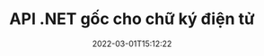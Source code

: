 ---
############################# Static ############################
layout: "product"
date: 2022-03-01T15:12:22
draft: false
#operation: 
#signaturetype: 
#fileformat: 
#productName: Java
lang: vi
#productCode: java
#otherformats: 
#breadcrumb: Put  signature on  for Java
product: "Signature"
product_tag: "signature"
platform: ".NET"
platform_tag: "net"

############################# Head ############################
head_title: ".NET Digital Signature API - Chữ ký điện tử PDF Word Excel Hình ảnh"
head_description: "API chữ ký số C# .NET, thư viện eSignature để ký điện tử các định dạng tài liệu PDF, Word, Excel, PowerPoint, hình ảnh & đồ họa."

############################# Header ############################
title: "API .NET gốc cho chữ ký điện tử"
description: "Thêm Chữ ký số vào Định dạng Tài liệu & Triển khai các loại Chữ ký điện tử phổ biến (Văn bản, Hình ảnh, Mã QR, Mã vạch, Dấu & Siêu dữ liệu) trong Ứng dụng .NET."
button:
    enable: true

############################# SubMenu ############################
submenu:
    enable: true
    
    left:
        img_alt: "GroupDocs.Signature for .NET"
        image: "https://www.groupdocs.cloud/templates/groupdocs/images/product-logos/groupdocs-signature-net.png"
        product: "GroupDocs.Signature"
        platform: ".NET"

    middle:
        button:
            # button loop
            - link: "#overview"
              text: "Tổng quan"

            # button loop
            - link: "#features"
              text: "Đặc trưng"

            # button loop
            - link: "#support"
              text: "Ủng hộ"

            # button loop
            - link: "https://products.groupdocs.app/signature"
              text: "Bản thử trực tiếp"

            # button loop
            - link: "https://purchase.groupdocs.com/pricing/signature/net"
              text: "định giá"

    right:
        link_download: "https://downloads.groupdocs.com/signature"
        link_learn: "https://docs.groupdocs.com/signature/net/"
        link_buy: "https://purchase.groupdocs.com"

############################# Overview ############################
overview:
    enable: true
    content: |
      Sử dụng API GroupDocs.Signature cho .NET để xây dựng các ứng dụng trong C#, ASP.NET và các công nghệ dựa trên .NET khác, cho phép bạn ký các tài liệu kinh doanh kỹ thuật số như PDF, Microsoft Word, bảng tính Excel, bản trình bày PowerPoint, hình ảnh, OpenDocument và các định dạng tệp tiêu chuẩn công nghiệp khác mà không cần cài đặt bất kỳ phần mềm bổ sung nào. Thư viện chữ ký điện tử này hoạt động đơn giản và Nhà phát triển .NET có thể dễ dàng thêm các tính năng chữ ký số nâng cao vào ứng dụng của họ, cho phép người dùng ký, tìm kiếm và xác minh Chữ ký điện tử một cách an toàn từ các định dạng tài liệu phổ biến. Nó hỗ trợ triển khai nhiều loại chữ ký như văn bản, hình ảnh, mã vạch, mã QR, trường biểu mẫu, tem và siêu dữ liệu.  

      API chữ ký tài liệu trao quyền cho bạn với các tùy chọn tìm kiếm đơn giản và nâng cao để định vị các chữ ký cần thiết của bạn trên tài liệu trong nháy mắt. Các tùy chọn để áp dụng kiểu chữ ký, quản lý giao diện và tùy chỉnh các thuộc tính chữ ký như kích thước, bóng, căn chỉnh, v.v. cũng có thể thực hiện được với API ký tài liệu giàu tính năng này.  

      GroupDocs.Signature cho .NET có thể được sử dụng trong bất kỳ môi trường phát triển nào hỗ trợ nền tảng .NET. Nó tương thích với tất cả các ngôn ngữ dựa trên .NET và hỗ trợ các hệ điều hành phổ biến (Windows, Linux, MacOS), nơi có thể cài đặt các khung Mono hoặc .NET (bao gồm cả .NET Core).
    tabs:
      enable: true
      
      ## TAB ONE ##
      tab_one:
        description: |
          Sau đây là tổng quan về GroupDocs.Signature cho .NET:
      
        left:
          enable: true
          icon: "fab fa-html5"
          title: "Các loại chữ ký"
          content: |
            * Chữ ký văn bản
            * Chữ ký hình ảnh
            * Chữ ký số
            * Chữ ký mã QR
            * Chữ ký mã vạch
            * Chữ ký đóng dấu
            * Chữ ký siêu dữ liệu
      
      ## TAB TWO ##
      tab_two:
        description: |
          GroupDocs.Signature cho .NET hỗ trợ ký tất cả các định dạng tài liệu phổ biến. Chỉ với một vài dòng mã, hãy thêm chữ ký PDF, Microsoft Office Word, bảng tính Excel, Hình ảnh, HTML, email Outlook, OneNote, Dự án và khả năng ký đồ họa trong các ứng dụng .NET của bạn. [Các định dạng tài liệu được hỗ trợ.](https://docs.groupdocs.com/signature/net/supported-document-formats/)

        left:
          enable: true
          table:
            # table loop
            - title: "Microsoft Office"
              content: |
                * **Word:** DOC, DOCX, DOCM, DOT, DOTX, DOTM, RTF, TXT
                * **Excel:** XLS, XLSX, XLSM, XLSB, XLTM, XLT, XLTM, XLTX, XLAM, SXC, SpreadsheetML
                * **PowerPoint:** PPT, PPTX, PPS, PPSX, PPSM, POT, POTM, POTX, PPTM

        right:
          enable: true
          table:
            # table loop
            - title: "Images & Other Formats"
              content: |
                * **Hình ảnh**: JPG, BMP, PNG, TIFF, GIF, DCM, WEBP
                * **OpenDocument**: ODT, OTT, OTS, ODS, ODP, OTP, ODG
                * **Jpeg2000**: JP2, JPF, JPX, J2K, J2C, JPM
                * **Siêu tệp**: EMF, WMF, CMX
                * **Cầm tay**: PDF
                * **Đồ họa Vector có thể mở rộng**: CDR, SVG
                * **Adobe Photoshop**: PSD
                * **Người khác**: DJVU

      ## TAB THREE ##
      tab_three:
        description: |
          GroupDocs.Signature cho .NET hỗ trợ các Hệ điều hành, Khung & Trình quản lý Gói sau:
        
        left:
          enable: true
          table:
            # table loop
            - icon: "fab fa-windows"
              title: "Các hệ điều hành"
              content: |
                * Windows Desktop
                * Windows Server
                * Windows Azure
                * Linux
                * MacOS

            # table loop
            - icon: "fas fa-code"
              title: "Khung được hỗ trợ"
              content: |
                * .NET Framework 2.0 or higher
                * Mono Framework 1.2 or higher
                * .NET Standard 2.0
                * .NET Core 2.0
                * .NET Core 2.1

        right:
          enable: true
          table:
            # table loop
            - icon: "fas fa-box"
              title: "Trình quản lý gói"
              content: |
                * NuGet

            # table loop
            - icon: "fas fa-tools"
              title: "Môi trường phát triển"
              content: |
                * Microsoft Visual Studio
                * Xamarin.Android
                * Xamarin.IOS
                * Xamarin.Mac
                * MonoDevelop

############################# Features ############################
features:
    enable: true
    title: "GroupDocs.Signature cho các tính năng .NET"

    feature:
      # feature loop
      - icon: "fas fa-copy"
        content: "Tạo, Tìm kiếm, Cập nhật, Ẩn, Xác minh và Xóa Chữ ký điện tử khỏi các Định dạng Tài liệu được Hỗ trợ"

      # feature loop
      - icon: "fas fa-eye"
        content: "Chỉ định Chữ ký Điện tử Nâng cao XML (XAdES) cho Bảng tính Excel"

      # feature loop
      - icon: "fas fa-bolt"
        content: "Truy xuất nội dung hình ảnh từ tài liệu được ký bằng mã QR, mã vạch và chữ ký hình ảnh"
      
      # feature loop
      - icon: "fas fa-file-powerpoint"
        content: "Đặt Chiều cao, Chiều rộng, Lề & Căn chỉnh cho Văn bản hoặc Chữ ký Hình ảnh & Vị trí trên Trang Cụ thể"

      # feature loop
      - icon: "fas fa-code"
        content: "Tìm kiếm, Xác minh và Ký điện tử Tài liệu Bản trình bày PowerPoint"

      # feature loop
      - icon: "fas fa-cloud"
        content: "Ký định dạng tài liệu xử lý văn bản với hình mờ văn bản gốc"

      # feature loop
      - icon: "fas fa-remove-format"
        content: "Hỗ trợ các góc bo tròn cho các loại chữ ký tem hình chữ nhật"

      # feature loop
      - icon: "fas fa-comment-slash"
        content: "Áp dụng Chữ ký Văn bản hoặc Hình ảnh trên Trang tính Excel cụ thể hoặc Đặt Chữ ký điện tử trên tất cả các Trang tính"

      # feature loop
      - icon: "fas fa-location-arrow"
        content: "Chỉ định số hàng và cột cụ thể để đặt chữ ký văn bản hoặc hình ảnh trong trang tính Excel"

      # feature loop
      - icon: "fas fa-border-all"
        content: "Áp dụng Bóng đổ cho Chữ ký Văn bản trong Microsoft PowerPoint & Thiết lập Màu sắc, Góc & Độ trong suốt của nó"

      # feature loop
      - icon: "fas fa-wrench"
        content: "Định cấu hình Kiểu đường viền Chữ ký Văn bản & Tùy chọn Phông chữ cho Trang tính Excel"

      # feature loop
      - icon: "fas fa-columns"
        content: "Đặt Loại chữ ký hình ảnh, ví dụ: Tròn hoặc Vuông & Định cấu hình Lề, Màu phông chữ, Xoay"

      # feature loop
      - icon: "fas fa-file-word"
        content: "Áp dụng Chứng chỉ Kỹ thuật số cho Tài liệu, Bảng tính & Tệp PDF với Dòng Chữ ký"

      # feature loop
      - icon: "fas fa-envelope"
        content: "Thực hiện cài đặt màu, áp dụng độ trong suốt & xoay cho chữ ký văn bản"

      # feature loop
      - icon: "fas fa-print"
        content: "Thiết lập tùy chọn độ sáng & thang độ xám & chỉ định thụt đầu dòng của chữ ký hình ảnh trong một hình ảnh"

      # feature loop
      - icon: "fas fa-file-archive"
        content: "Nhúng các đối tượng tùy chỉnh, tuần tự hóa cũng như mã hóa và giải mã các giá trị chữ ký siêu dữ liệu của tài liệu PDF"

      # feature loop
      - icon: "fas fa-lock"
        content: "Ẩn, xóa hoặc tùy chỉnh giao diện của chữ ký số khỏi tài liệu PDF"

      # feature loop
      - icon: "fas fa-file-code"
        content: "Ký tài liệu PDF với Trường biểu mẫu kỹ thuật số và Chữ ký văn bản dưới dạng hình ảnh, chú thích, nhãn dán hoặc hình mờ"
      
      # feature loop
      - icon: "fas fa-fill-drip"
        content: "Đặt Chữ ký Văn bản vào Trường Biểu mẫu của Tài liệu MS Word & PDF"

      # feature loop
      - icon: "fas fa-file-excel"
        content: "Chỉ định các trang tài liệu tùy ý để xử lý chữ ký hoặc chữ ký điện tử Xác minh mở rộng cho các tệp Word"

      # feature loop
      - icon: "fas fa-heading"
        content: "Lưu tệp hình ảnh đã ký ở định dạng khác và xuất bảng tính đã ký dưới dạng hình ảnh hoặc TIFF nhiều trang"

      # feature loop
      - icon: "fas fa-project-diagram"
        content: "Chỉ định, sửa đổi và xóa mật khẩu cho các tệp đã ký và áp dụng chữ ký điện tử cho các tệp được bảo vệ bằng mật khẩu"

      # feature loop
      - icon: "fas fa-cube"
        content: "eSign Worksheets, PowerPoint Slides, Word Documents & Images với Custom Objects trong Metadata"

      # feature loop
      - icon: "fab fa-uncharted"
        content: "Thiết lập các kiểu cọ chữ ký như Solid, Texture, Linear Gradient & Radial Gradient"

      # feature loop
      - icon: "fab fa-uncharted"
        content: "Ký tài liệu bằng văn bản hoặc dữ liệu mã QR được mã hóa tùy chỉnh"

      # feature loop
      - icon: "fab fa-uncharted"
        content: "Tìm kiếm và ký các tệp có định dạng DjVu dưới dạng tài liệu hình ảnh"

      # feature loop
      - icon: "fab fa-uncharted"
        content: "Trích xuất thông tin tài liệu, ví dụ: Số trang, thông qua URL tệp"

      # feature loop
      - icon: "fab fa-uncharted"
        content: "Tìm kiếm, Ký và Xác minh Tệp CorelDraw dưới dạng Tài liệu Hình ảnh"

      # feature loop
      - icon: "fab fa-uncharted"
        content: "Lưu trữ thông tin lịch sử chữ ký đã xử lý hoặc đã xóa trong siêu dữ liệu"

      # feature loop
      - icon: "fab fa-uncharted"
        content: "Thêm Đối tượng Dữ liệu Tùy chỉnh, VCard hoặc Đối tượng Email vào Mã QR & Xác minh Mã QR được Mã hóa trong Tệp PDF"

    more_feature:
      # more_feature_loop
      - title: "Dễ dàng thêm chữ ký số"
        content: |
          GroupDocs.Signature cho .NET API cho phép bạn thêm nhiều loại chữ ký khác nhau vào các định dạng tệp được hỗ trợ. Các loại chữ ký, chẳng hạn như Văn bản, Hình ảnh, Kỹ thuật số, Tem, Mã QR, Mã vạch và Siêu dữ liệu có thể được áp dụng bằng cách sử dụng GroupDocs.Signature cho .NET. Ví dụ mã sau đây cho thấy cách áp dụng chữ ký văn bản cho tài liệu PDF:

          ```cs
          using (Signature signature = new Signature("D:\\sample.pdf"))
          {
          TextSignOptions options = new TextSignOptions("John Smith")
          {
          // đặt màu Văn bản
          ForeColor = Color.Red
          };
          // ký tài liệu vào hồ sơ
          signature.Sign("D:\\signed.pdf", options);
          }
          ```

      # more_feature_loop
      - title: "Các loại chữ ký mã vạch được hỗ trợ"
        content: |
          API thao tác chữ ký của chúng tôi cung cấp cho bạn tính năng áp dụng chữ ký mã vạch cho các định dạng tài liệu được hỗ trợ. GroupDocs.Signature cho .NET hỗ trợ nhiều loại mã vạch khác nhau, chẳng hạn như Code128, Code39Extended, Code39Standard, EAN14, EAN8, ITF14, UPCA và UPCE. Một đối tượng tĩnh có tên “AllTypes” cũng được cung cấp để hỗ trợ tất cả các loại mã vạch đã đăng ký.

      # more_feature_loop
      - title: "Tìm kiếm chữ ký & chứng chỉ"
        content: |
          GroupDocs.Signature cho .NET API, cho phép bạn tìm kiếm Chứng chỉ kỹ thuật số từ tài liệu Word, bảng tính Excel và tệp PDF. Bạn cũng có thể tìm nạp tất cả các chứng chỉ kỹ thuật số đã đăng ký trong hệ thống. Chữ ký siêu dữ liệu cũng có thể được tìm kiếm trong tài liệu Word, bảng tính Excel, hình ảnh và tệp PDF bằng GroupDocs.Signature cho .NET API.  

          Thông qua GroupDocs.Signature cho .NET API, bạn có thể tìm kiếm chữ ký Mã QR và Mã vạch trong mọi tài liệu, bản trình bày, bảng tính, hình ảnh cũng như tệp PDF và tìm nạp tiến trình tìm kiếm. Bạn cũng có thể tìm kiếm đối tượng dữ liệu tùy chỉnh từ các tài liệu được ký bằng Chữ ký Mã QR.

      # more_feature_loop
      - title: "Tùy chọn tìm kiếm nâng cao cho mã vạch"
        content: |
          Bạn có thể tìm kiếm và định vị mã vạch được yêu cầu của mình thông qua GroupDocs.Signature for.NET API rất dễ dàng vì API chữ ký của chúng tôi cung cấp các tùy chọn tìm kiếm nâng cao. Những thứ này cho phép bạn tìm kiếm mã vạch trên một trang cụ thể, tìm kiếm trong toàn bộ tài liệu, chỉ định các trang khác nhau để tìm kiếm (đầu tiên, cuối cùng, chẵn, lẻ), tìm kiếm mã vạch của loại mã hóa cụ thể, tìm kiếm mã vạch dựa trên chuỗi văn bản cụ thể hoặc tìm kiếm mã vạch dựa trên chuỗi có tùy chọn “chứa”.

############################# Support ############################
support:
    enable: true

############################# Solutions ############################
solutions:
    enable: true
    title: "GroupDocs.Signature cung cấp API ký tài liệu cho các môi trường phát triển phổ biến khác"

    solution:
        # solution loop
        - img_alt: "GroupDocs.Signature for Java"
          image: "https://www.groupdocs.cloud/templates/groupdocs/images/product-logos/groupdocs-signature-java.png"
          product: "GroupDocs.Signature"
          platform: "Java"
          link: "/signature/java/"

############################# Back to top ###############################
back_to_top:
  enable: true
---